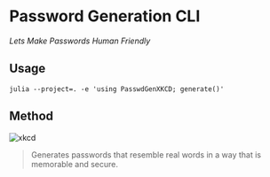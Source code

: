 # Password Generation CLI
_Lets Make Passwords Human Friendly_

## Usage
`julia --project=. -e 'using PasswdGenXKCD; generate()'`

## Method
![xkcd](https://imgs.xkcd.com/comics/password_strength.png)

> Generates passwords that resemble real words in a way that is memorable and secure.
